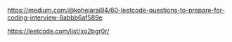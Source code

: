 https://medium.com/@koheiarai94/60-leetcode-questions-to-prepare-for-coding-interview-8abbb6af589e

https://leetcode.com/list/xo2bgr0r/

